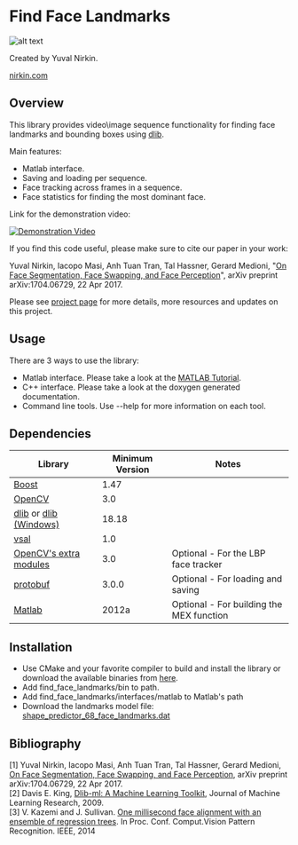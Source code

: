 # Find Face Landmarks
![alt text](https://3.bp.blogspot.com/-bk69Sd5LTHk/V25XMfVMY1I/AAAAAAAAC9A/jiP6e5geTUQxAo8WCp36Z3L3CqlWqzbxgCLcB/s400/076_small_landmarks.PNG "Demonstration")

Created by Yuval Nirkin.

[nirkin.com](http://www.nirkin.com/)

## Overview
This library provides video\image sequence functionality for finding face landmarks and bounding boxes using [dlib](http://dlib.net/).

Main features:
- Matlab interface.
- Saving and loading per sequence.
- Face tracking across frames in a sequence.
- Face statistics for finding the most dominant face.

Link for the demonstration video:

[![Demonstration Video](http://img.youtube.com/vi/mTW0zIrrkEI/0.jpg)](http://www.youtube.com/watch?v=mTW0zIrrkEI)

If you find this code useful, please make sure to cite our paper in your work:

Yuval Nirkin, Iacopo Masi, Anh Tuan Tran, Tal Hassner, Gerard Medioni, "[On Face Segmentation, Face Swapping, and Face Perception](https://arxiv.org/pdf/1704.06729.pdf)", arXiv preprint arXiv:1704.06729, 22 Apr 2017.

Please see [project page](http://www.openu.ac.il/home/hassner/projects/faceswap/) for more details, more resources and updates on this project.

## Usage
There are 3 ways to use the library:
- Matlab interface. Please take a look at the [MATLAB Tutorial](https://github.com/YuvalNirkin/find_face_landmarks/wiki/MATLAB-Tutorial).
- C++ interface. Please take a look at the doxygen generated documentation.
- Command line tools. Use --help for more information on each tool.

## Dependencies
| Library                                                            | Minimum Version | Notes                                    |
|--------------------------------------------------------------------|-----------------|------------------------------------------|
| [Boost](http://www.boost.org/)                                     | 1.47            |                                          |
| [OpenCV](http://opencv.org/)                                       | 3.0             |                                          |
| [dlib](https://github.com/davisking/dlib) or [dlib (Windows)](https://github.com/YuvalNirkin/dlib) | 18.18 |                    |
| [vsal](https://github.com/YuvalNirkin/vsal)                        | 1.0             |                                          |
| [OpenCV's extra modules](https://github.com/opencv/opencv_contrib) | 3.0             | Optional - For the LBP face tracker      |
| [protobuf](https://github.com/google/protobuf)                     | 3.0.0           | Optional - For loading and saving        |
| [Matlab](http://www.mathworks.com/products/matlab/)                | 2012a           | Optional - For building the MEX function |

## Installation
- Use CMake and your favorite compiler to build and install the library or download the available binaries from [here](https://github.com/YuvalNirkin/find_face_landmarks/releases).
- Add find_face_landmarks/bin to path.
- Add find_face_landmarks/interfaces/matlab to Matlab's path
- Download the landmarks model file: [shape_predictor_68_face_landmarks.dat](http://dlib.net/files/shape_predictor_68_face_landmarks.dat.bz2)

## Bibliography
[1] Yuval Nirkin, Iacopo Masi, Anh Tuan Tran, Tal Hassner, Gerard Medioni, [On Face Segmentation, Face Swapping, and Face Perception](https://arxiv.org/pdf/1704.06729.pdf), arXiv preprint arXiv:1704.06729, 22 Apr 2017.  
[2] Davis E. King, [Dlib-ml: A Machine Learning Toolkit](http://www.jmlr.org/papers/volume10/king09a/king09a.pdf), Journal of Machine Learning Research, 2009.  
[3] V. Kazemi and J. Sullivan. [One millisecond face alignment with an ensemble of regression trees](http://www.cv-foundation.org/openaccess/content_cvpr_2014/papers/Kazemi_One_Millisecond_Face_2014_CVPR_paper.pdf). In Proc. Conf. Comput.Vision Pattern Recognition. IEEE, 2014
